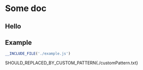 # Some doc

## Hello

## Example

```jsx
__INCLUDE_FILE('./example.js')
```

SHOULD_REPLACED_BY_CUSTOM_PATTERN{./customPattern.txt}
